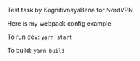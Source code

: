 Test task by KognitivnayaBena for NordVPN

Here is my webpack config example

To run dev:
``yarn start``

To build:
``yarn build``
